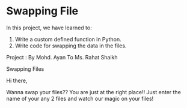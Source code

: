 # Swapping File
In this project, we have learned to:
1) Write a custom defined function in Python.
2) Write code for swapping the data in the files.


Project : 
By Mohd. Ayan
To Ms. Rahat Shaikh


Swapping Files

Hi there,

Wanna swap your files?? You are just at the right place!! Just enter the name of your any 2 files and watch our magic on your files!
